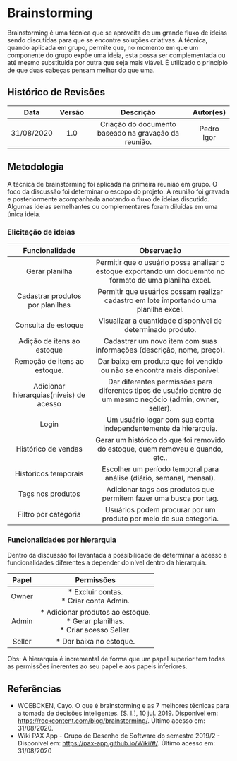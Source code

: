 # Brainstorming

Brainstorming é uma técnica que se aproveita de um grande fluxo de ideias sendo discutidas para que se encontre soluções criativas. A técnica, quando aplicada em grupo, permite que, no momento em que um componente do grupo expõe uma ideia, esta possa ser complementada ou até mesmo substituída por outra que seja mais viável. É utilizado o princípio de que duas cabeças pensam melhor do que uma.

## Histórico de Revisões
|    Data    | Versão |         Descrição         |           Autor(es)            |
| :--------: | :----: | :-----------------------: | :----------------------------: |
| 31/08/2020 |  1.0   |  Criação do documento baseado na gravação da reunião. | Pedro Igor | 

## Metodologia
A técnica de brainstorming foi aplicada na primeira reunião em grupo. O foco da discussão foi determinar o escopo do projeto. A reunião foi gravada e posteriormente acompanhada anotando o fluxo de ideias discutido. Algumas ideias semelhantes ou complementares foram diluídas em uma única ideia.
### Elicitação de ideias
|Funcionalidade|Observação|
|:------------:|:--------:|  
| Gerar planilha | Permitir que o usuário possa analisar o estoque exportando um docuemnto no formato de uma planilha excel. |
| Cadastrar produtos por planilhas | Permitir que usuários possam realizar cadastro em lote importando uma planilha excel.|
| Consulta de estoque | Visualizar a quantidade disponível de determinado produto. |
| Adição de itens ao estoque | Cadastrar um novo item com suas informações (descrição, nome, preço). |
| Remoção de itens ao estoque. | Dar baixa em produto que foi vendido ou não se encontra mais disponível. |
| Adicionar hierarquias(níveis) de acesso | Dar diferentes permissões para diferentes tipos de usuário dentro de um mesmo negócio (admin, owner, seller). |
| Login | Um usuário logar com sua conta independentemente da hierarquia. |
| Histórico de vendas | Gerar um histórico do que foi removido do estoque, quem removeu e quando, etc.. |
| Históricos temporais | Escolher um período temporal para análise (diário, semanal, mensal). |
| Tags nos produtos | Adicionar tags aos produtos que permitem fazer uma busca por tag. |
| Filtro por categoria | Usuários podem procurar por um produto por meio de sua categoria. |

### Funcionalidades por hierarquia
Dentro da discussão foi levantada a possibilidade de determinar a acesso a funcionalidades diferentes a depender do nível dentro da hierarquia.
<div>

| Papel | Permissões |
|:-----:|:----------:|
| Owner  | * Excluir contas.<br> * Criar conta Admin. | 
| Admin  | * Adicionar produtos ao estoque.<br> * Gerar planilhas.<br> * Criar acesso Seller.|
| Seller | * Dar baixa no estoque.|

</div>
Obs: A hierarquia é incremental de forma que um papel superior tem todas as permissões inerentes ao seu papel e aos papeis inferiores.

## Referências
- WOEBCKEN, Cayo. O que é brainstorming e as 7 melhores técnicas para a tomada de decisões inteligentes. [S. l.], 10 jul. 2019. Disponível em:  <https://rockcontent.com/blog/brainstorming/>. Último acesso em: 31/08/2020.
- Wiki PAX App - Grupo de Desenho de Software do semestre 2019/2 - Disponível em: <https://pax-app.github.io/Wiki/#/>. Último acesso em: 31/08/2020